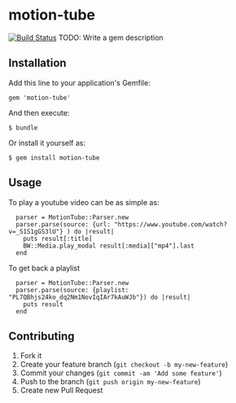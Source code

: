 # motion-tube
[![Build
Status](https://travis-ci.org/ruanwz/motion-tube.svg)](https://travis-ci.org/ruanwz/motion-tube)
TODO: Write a gem description

## Installation

Add this line to your application's Gemfile:

    gem 'motion-tube'

And then execute:

    $ bundle

Or install it yourself as:

    $ gem install motion-tube

## Usage

To play a youtube video can be as simple as:

```
  parser = MotionTube::Parser.new
  parser.parse(source: {url: "https://www.youtube.com/watch?v=_S1S1gGS3lU"} ) do |result|
    puts result[:title]
    BW::Media.play_modal result[:media]["mp4"].last
  end
```

To get back a playlist

```
  parser = MotionTube::Parser.new
  parser.parse(source: {playlist: "PL7QBhjs24ko_dq2Nm1NovIqIAr7kAuWJb"}) do |result|
    puts result
  end
```

## Contributing

1. Fork it
2. Create your feature branch (`git checkout -b my-new-feature`)
3. Commit your changes (`git commit -am 'Add some feature'`)
4. Push to the branch (`git push origin my-new-feature`)
5. Create new Pull Request
